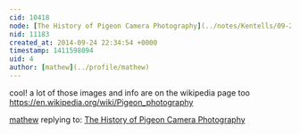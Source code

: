 ```yaml
---
cid: 10418
node: [The History of Pigeon Camera Photography](../notes/Kentells/09-24-2014/the-history-of-pigeon-camera-photography)
nid: 11183
created_at: 2014-09-24 22:34:54 +0000
timestamp: 1411598094
uid: 4
author: [mathew](../profile/mathew)
---
```


cool!  a lot of those images and info are on the wikipedia page too
https://en.wikipedia.org/wiki/Pigeon_photography

[mathew](../profile/mathew) replying to: [The History of Pigeon Camera Photography](../notes/Kentells/09-24-2014/the-history-of-pigeon-camera-photography)

